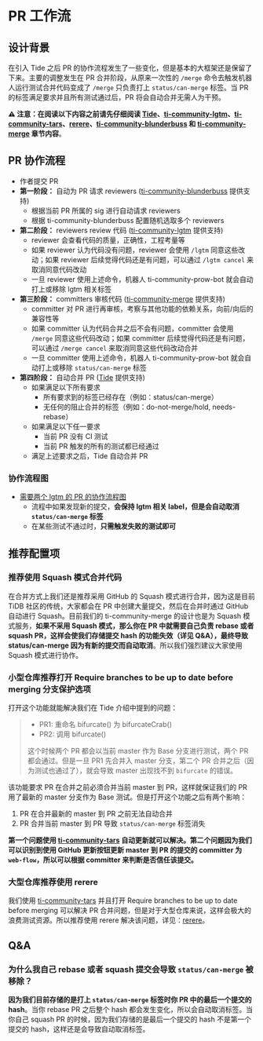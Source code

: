 # PR 工作流

## 设计背景

在引入 Tide 之后 PR 的协作流程发生了一些变化，但是基本的大框架还是保留了下来。主要的调整发生在 PR 合并阶段，从原来一次性的 `/merge` 命令去触发机器人运行测试合并代码变成了 `/merge` 只负责打上 `status/can-merge` 标签。当 PR 的标签满足要求并且所有测试通过后，PR 将会自动合并无需人为干预。

**⚠️ 注意：在阅读以下内容之前请先仔细阅读 [Tide](components/tide.md)、[ti-community-lgtm](plugins/lgtm.md)、[ti-community-tars](plugins/tars.md)、[rerere](components/rerere.md)、[ti-community-blunderbuss](plugins/blunderbuss.md) 和 [ti-community-merge](plugins/merge.md) 章节内容**。

## PR 协作流程

- 作者提交 PR
- **第一阶段：** 自动为 PR 请求 reviewers ([ti-community-blunderbuss](plugins/blunderbuss.md) 提供支持)
  - 根据当前 PR 所属的 sig 进行自动请求 reviewers
  - 根据 ti-community-blunderbuss 配置随机选取多个 reviewers
- **第二阶段：** reviewers review 代码 ([ti-community-lgtm](plugins/lgtm.md) 提供支持)
  - reviewer 会查看代码的质量，正确性，工程考量等
  - 如果 reviewer 认为代码没有问题，reviewer 会使用 `/lgtm` 同意这些改动；如果 reviewer 后续觉得代码还是有问题，可以通过 `/lgtm cancel` 来取消同意代码改动
  - 一旦 reviewer 使用上述命令，机器人 ti-community-prow-bot 就会自动打上或移除 lgtm 相关标签 
- **第三阶段：** committers 审核代码 ([ti-community-merge](plugins/merge.md) 提供支持)
  - committer 对 PR 进行再审核，考察与其他功能的依赖关系，向前/向后的兼容性等
  - 如果 committer 认为代码合并之后不会有问题，committer 会使用 `/merge` 同意这些代码改动；如果 committer 后续觉得代码还是有问题，可以通过 `/merge cancel` 来取消同意这些代码改动合并
  - 一旦 committer 使用上述命令，机器人 ti-community-prow-bot 就会自动打上或移除 `status/can-merge` 标签
- **第四阶段：** 自动合并 PR ([Tide](components/tide.md) 提供支持)
  - 如果满足以下所有要求
    - 所有要求到的标签已经存在（例如：status/can-merge）
    - 无任何的阻止合并的标签（例如：do-not-merge/hold, needs-rebase）
  - 如果满足以下任一要求
    - 当前 PR 没有 CI 测试
    - 当前 PR 触发的所有的测试都已经通过
  - 满足上述要求之后，Tide 自动合并 PR 

### 协作流程图
- [需要两个 lgtm 的 PR 的协作流程图](https://viewer.diagrams.net/?highlight=0000ff&edit=_blank&layers=1&nav=1&title=pr-workflow.drawio#R7Vxdc5s4FP01emwGEB%2FiERw77W62022zm%2B3TDrEVmxaDF%2BM47q9fCYQBIWM5YOO6nslMLCGE4N5zdO%2BRAMDB%2FPUu9hazP6IJDoCmTF4BvAWapuqaSf7Rmk1WY2koq5jG%2FoQ1Kiq%2B%2BD8wq1RY7cqf4GWlYRJFQeIvqpXjKAzxOKnUeXEcravNnqOgetWFN8W1ii9jL6jXPvqTZMZqVdMuDrzH%2FnTGLo00Kzsw9%2FLG7E6WM28SrUtVcAjgII6iJPs1fx3ggD68%2FLk8ftg8Bvffzbvf%2Flz%2B5%2F3l%2Fv7w8e93WWejQ07Z3kKMw6TbrrWs6xcvWLHnxe412eQPMI5W4QTTThQA3VkyD8hPlfz8hpNkwwzurZKIVEVxMoumUegF91G0YO2eozBhzVRaxuHEoYYl5XHgLZf%2B%2BGHmh9mBkR%2Fk3ZMSOwuR0jKJo%2B9bC9LjW3PQYQXeEw5cb%2Fx9mg53EAVRTA6FUYhpVxPiEuyOiiEOi1pysSTe%2FEM7uzHy4lfWd1q4fa2UNqwkaRlmwWW0ise4oR1kAPHiKWb93ePhhxfzk%2Fq8mv47%2FaZ9%2BLieh8zSCr2vkpczu9%2FhaI7JIEmDGAde4r9UoeAxRE237banfop8ch%2BawtC%2FdX2GfdVSql1kA2VnFb5HfpSGUVSlHnmAd8K6dw4RcHXgqGBoATQAzpDWIAUgAwxNgEbAVsBQB64DHB1opjcnXuiGT8tFaizl0%2BcG%2F6ZetZ75Cf6y8FIzrQklVn2%2B7MvkqblT6sDMF%2Fa46GGu8oLjBL82Gjc%2FalaNhFhxXWK73I6zEtHpym53qBjyUKshgdVsaiPbSc03Asi6skyPLJNPzXtpRpekGeaJ75QbrcoX7EJvpaG8SfT8vMQVhtlLVdA8LVXZAqc3gU0YypHw%2Fv2ucwn4yL1frfh%2BAYUz837ZSZZ5oHKjGAidzOF1jvY1Q87hidG9TanZgjZY7o4BIAcszVIax8W3V%2B1Ke%2FIjG0Gn6MttWoJfjF98vCZ1KQ4RcEZgaNDowDFlpqNZNH9aLfcHBBX%2FpxgbeXM%2FoPf%2BHgcvOPHHniBs8AJ%2FGlLkEZfGsRhY5JJ%2BOCUlsyg9pHAmvHzEcMLi7A0F8YQiiCdQB%2FGEEIf1lORQuhQSooA4S3ZtN1VznPE29moipTJ5NSCiRUbQymR1OH5O4Uh8nQLSAs6A%2FtFAPY3eCSAJRF2TYpWE9K6RjjQDcGOguAedO5xf1h7SMfcWNKcIuoVPXK09qFOA5NVPShghpa%2BlIwVCaKFHgOxu1xc%2BzHq02IP5jm0KXdIURp%2Bm0HcF7q6TBgw2cBBTFGiNCVwLuC49hBzgKKnRvISECtro%2Fu6hDsOz5Cto9M1X6DqpcwCQAIrVJ1AM%2BTndodLcAXP6HlRU7X4qjOiiwFeEET7x6m5O72dSP1OQWJIg6TfyVQUrKnL6zz0VT6qmqKWJ1OtJRhk47MDcn0wyq%2BOl%2F8N7SvujxmBZPenccIFx2wQbtvDGTgZbIa1suAb3lFcDmZrfvTbyBhWhycN%2BORHhCFzKiQiG0reIcNVnj6bP5llgnveVzuotC5SdLHakHoWkqyHzWLRVX8PgUcNH39lt1yTdekeIC2UkF0PaasP5gGW1Yd0wOGC304bF05Qgw7uGVVy4JBNXwZZxldzCnaXI%2BWpn7lHXKtsIAHXfOksBwNT6FgDUX0MDU2W39Ki9qmBqfavNIJrP%2FSRh6b1Bc3i67cakPu%2FW5ZuzzOFNu3c3FwSel%2BjmshKWivp0c01E9heanduNSCHJOYuLzjcfV%2BuSo4CIrpl5m8zcEq1cijJzfutndwxZl12uqfkFp%2BbyU8WOhKOn5JzLqVF%2BHwcn5zaHQHik5BxyA1aMxnHx7S21241b4glZIJdfYniEJH2%2B9Ub%2BdlQs2rr9xlx47IXv5pjcbn3yPceEGMnu4OHR2l1savbh%2BYUsddjMcmzEbN8V24sYvU%2FEQAF%2FHRi8%2FHSZReaoTet%2B%2BhEn5q5mnhzHVxX4ILjB06jAqsIrMkeWgWG%2BUfrylQG4Y4NEoQxUTJGvpbW0sFo1cL4F8vhA10SWNel%2BJORSyzojYBtXFaGVimDLviRwNBVB62VD4dFpWXYL7ZFeANa5XBXx%2BzM6ylV13p%2FM5ly11r6aq%2B6dXuyT5LaircXNry8jYJtpNnVLX2WmidYtjSWLNjblIXKU0hXhMCUlMCulKyN9%2B1ltCj%2FrtMdj5ixWcaDOs4t1Y9T4xRbQi8FpMt3Ri91LtHiG71fIJ2a9ShlQ78VgZxreQ9lVaNh2FVoyvFdPvMsDij4l0aBsGZRb7dtSfJiGhYSg6SGbbmv%2FKWStIo%2FqTdeC%2FehaOXUesPJxrloYbLti0jYKFC8MdB0EqipPErA5CuRPOMmKBdy5XInsUlhm0cAL6aKP0lyEhtCsASo3qqZXZQR2xTMWBK%2BvpL2Fc%2FS2r9tIRgzbijezTucOs%2BOdAouuhBVMcKEEsGMfV7EIoOgVA%2BafcThjAhBtN6rLgm24%2FqoY1jOA3iTDPKwp2Zt%2BHk45KNY%2FxTfjTpAmCL%2Fy0tFGWVIsPpKZgbX41Cgc%2Fg8%3D)
  - 流程中如果发现新的提交，**会保持 lgtm 相关 label，但是会自动取消 `status/can-merge` 标签**
  - 在某些测试不通过时，**只需触发失败的测试即可**


## 推荐配置项

### 推荐使用 Squash 模式合并代码

在合并方式上我们还是推荐采用 GitHub 的 Squash 模式进行合并，因为这是目前 TiDB 社区的传统，大家都会在 PR 中创建大量提交，然后在合并时通过 GitHub 自动进行 Squash。目前我们的 ti-community-merge 的设计也是为 Squash 模式服务，**如果不采用 Squash 模式，那么你在 PR 中就需要自己负责 rebase 或者 squash PR，这样会使我们存储提交 hash 的功能失效（详见 Q&A），最终导致 status/can-merge 因为有新的提交而自动取消**。所以我们强烈建议大家使用 Squash 模式进行协作。

### 小型仓库推荐打开 Require branches to be up to date before merging 分支保护选项

打开这个功能就能解决我们在 Tide 介绍中提到的问题：

> - PR1: 重命名 bifurcate() 为 bifurcateCrab()
> - PR2: 调用 bifurcate()
>   
> 这个时候两个 PR 都会以当前 master 作为 Base 分支进行测试，两个 PR 都会通过。但是一旦 PR1 先合并入 master 分支，第二个 PR 合并之后（因为测试也通过了），就会导致 master 出现找不到 `bifurcate` 的错误。
> 

该功能要求 PR 在合并之前必须合并当前 master 到 PR，这样就保证我们的 PR 用了最新的 master 分支作为 Base 测试。但是打开这个功能之后有两个影响：
1. PR 在合并最新的 master 到 PR 之前无法自动合并
2. PR 合并当前 master 到 PR 导致 `status/can-merge` 标签消失

**第一个问题使用 [ti-community-tars](plugins/tars.md) 自动更新就可以解决。第二个问题因为我们可以识别到使用 GitHub 更新按钮更新 master 到 PR 的提交的 committer 为 `web-flow`，所以可以根据 committer 来判断是否信任该提交。**

### 大型仓库推荐使用 rerere 

我们使用 [ti-community-tars](plugins/tars.md) 并且打开  Require branches to be up to date before merging 可以解决 PR 合并问题，但是对于大型仓库来说，这样会极大的浪费测试资源。所以推荐使用 rerere 解决该问题，详见：[rerere](components/rerere.md)。

## Q&A

### 为什么我自己 rebase 或者 squash 提交会导致 `status/can-merge` 被移除？

**因为我们目前存储的是打上 `status/can-merge` 标签时你 PR 中的最后一个提交的 hash**。当你 rebase PR 之后整个 hash 都会发生变化，所以会自动取消标签。当你自己 squash PR 的时候，因为我们存储的是最后一个提交的 hash 不是第一个提交的 hash，这样还是会导致自动取消标签。
